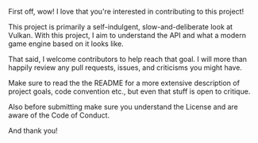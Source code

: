 First off, wow! I love that you're interested in contributing to this project!

This project is primarily a self-indulgent, slow-and-deliberate look at Vulkan. With this project, I aim to understand the API and what a modern game engine based on it looks like.

That said, I welcome contributors to help reach that goal. I will more than happily review any pull requests, issues, and criticisms you might have.

Make sure to read the the README for a more extensive description of project goals, code convention etc., but even that stuff is open to critique.

Also before submitting make sure you understand the License and are aware of the Code of Conduct.

And thank you!
